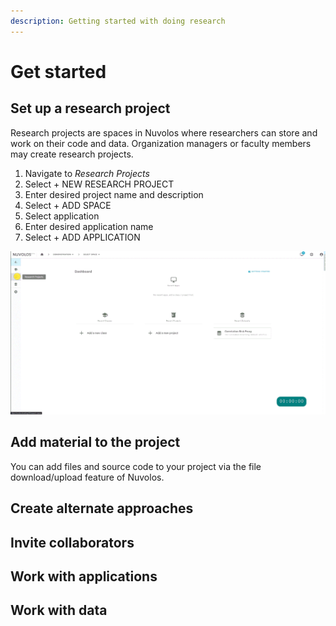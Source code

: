 ```yaml
---
description: Getting started with doing research
---
```


# Get started

## Set up a research project

Research projects are spaces in Nuvolos where researchers can store and work on their code and data. Organization managers or faculty members may create research projects.

1. Navigate to _Research Projects_
2. Select + NEW RESEARCH PROJECT 
3. Enter desired project name and description
4. Select + ADD SPACE
5. Select application
6. Enter desired application name
7. Select + ADD APPLICATION

![](../.gitbook/assets/create_research_project_ed.gif)

## Add material to the project

You can add files and source code to your project via the file download/upload feature of Nuvolos.



## Create alternate approaches



## Invite collaborators



## Work with applications



## Work with data







